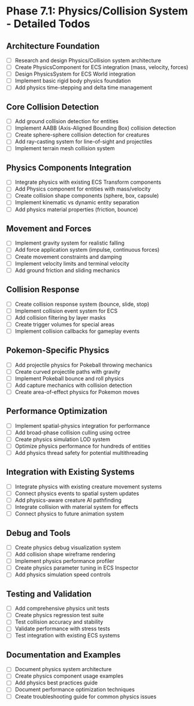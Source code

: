 # Phase 7.1: Physics/Collision System - Detailed Todos

## Architecture Foundation
- [ ] Research and design Physics/Collision system architecture
- [ ] Create PhysicsComponent for ECS integration (mass, velocity, forces)
- [ ] Design PhysicsSystem for ECS World integration
- [ ] Implement basic rigid body physics foundation
- [ ] Add physics time-stepping and delta time management

## Core Collision Detection
- [ ] Add ground collision detection for entities
- [ ] Implement AABB (Axis-Aligned Bounding Box) collision detection
- [ ] Create sphere-sphere collision detection for creatures
- [ ] Add ray-casting system for line-of-sight and projectiles
- [ ] Implement terrain mesh collision system

## Physics Components Integration
- [ ] Integrate physics with existing ECS Transform components
- [ ] Add Physics component for entities with mass/velocity
- [ ] Create collision shape components (sphere, box, capsule)
- [ ] Implement kinematic vs dynamic entity separation
- [ ] Add physics material properties (friction, bounce)

## Movement and Forces
- [ ] Implement gravity system for realistic falling
- [ ] Add force application system (impulse, continuous forces)
- [ ] Create movement constraints and damping
- [ ] Implement velocity limits and terminal velocity
- [ ] Add ground friction and sliding mechanics

## Collision Response
- [ ] Create collision response system (bounce, slide, stop)
- [ ] Implement collision event system for ECS
- [ ] Add collision filtering by layer masks
- [ ] Create trigger volumes for special areas
- [ ] Implement collision callbacks for gameplay events

## Pokemon-Specific Physics
- [ ] Add projectile physics for Pokeball throwing mechanics
- [ ] Create curved projectile paths with gravity
- [ ] Implement Pokeball bounce and roll physics
- [ ] Add capture mechanics with collision detection
- [ ] Create area-of-effect physics for Pokemon moves

## Performance Optimization
- [ ] Implement spatial-physics integration for performance
- [ ] Add broad-phase collision culling using octree
- [ ] Create physics simulation LOD system
- [ ] Optimize physics performance for hundreds of entities
- [ ] Add physics thread safety for potential multithreading

## Integration with Existing Systems
- [ ] Integrate physics with existing creature movement systems
- [ ] Connect physics events to spatial system updates
- [ ] Add physics-aware creature AI pathfinding
- [ ] Integrate collision with material system for effects
- [ ] Connect physics to future animation system

## Debug and Tools
- [ ] Create physics debug visualization system
- [ ] Add collision shape wireframe rendering
- [ ] Implement physics performance profiler
- [ ] Create physics parameter tuning in ECS Inspector
- [ ] Add physics simulation speed controls

## Testing and Validation
- [ ] Add comprehensive physics unit tests
- [ ] Create physics regression test suite
- [ ] Test collision accuracy and stability
- [ ] Validate performance with stress tests
- [ ] Test integration with existing ECS systems

## Documentation and Examples
- [ ] Document physics system architecture
- [ ] Create physics component usage examples
- [ ] Add physics best practices guide
- [ ] Document performance optimization techniques
- [ ] Create troubleshooting guide for common physics issues